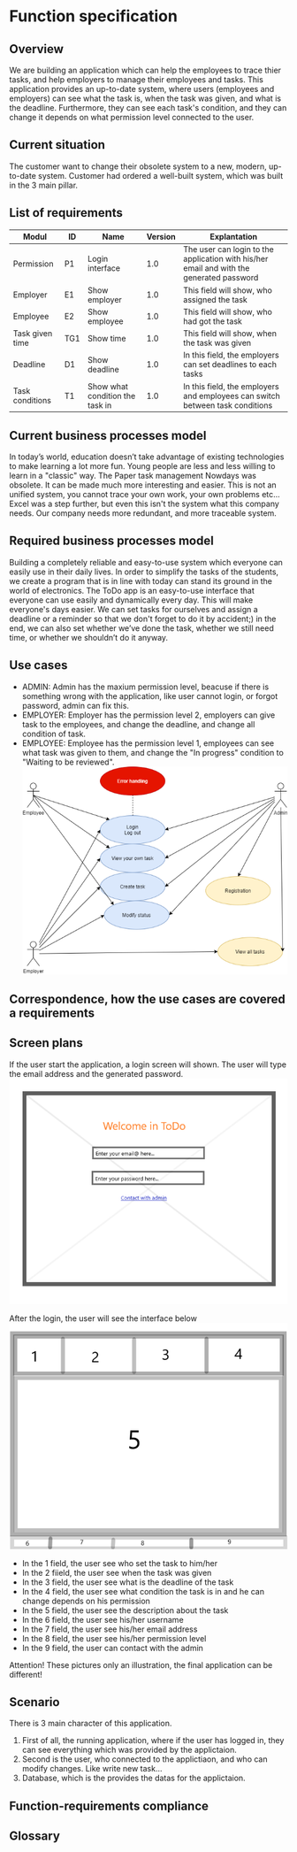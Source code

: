 # Function specification

## Overview
We are building an application which can help the employees to trace thier tasks, and help employers to manage their employees and tasks.
This application provides an up-to-date system, where users (employees and employers) can see what the task is, when the task was given, and what is the deadline.
Furthermore, they can see each task's condition, and they can change it depends on what permission level connected to the user.



## Current situation
The customer want to change their obsolete system to a new, modern, up-to-date system.
Customer had ordered a well-built system, which was built in the 3 main pillar.





## List of requirements
Modul | ID | Name | Version | Explantation
------------ | ------------- | ------------ | ----------- | -----------
Permission | P1 | Login interface | 1.0 | The user can login to the application with his/her email and with the generated password
Employer | E1 | Show employer | 1.0 | This field will show, who assigned the task
Employee | E2 | Show employee | 1.0 | This field will show, who had got the task
Task given time | TG1 | Show time | 1.0 | This field will show, when the task was given
Deadline | D1 | Show deadline | 1.0 | In this field, the employers can set deadlines to each tasks
Task conditions | T1 | Show what condition the task in | 1.0 | In this field, the employers and employees can switch between task conditions

## Current business processes model
In today’s world, education doesn’t take advantage of existing technologies to make learning a lot more fun.
Young people are less and less willing to learn in a "classic" way. The Paper task management Nowdays was obsolete.
It can be made much more interesting and easier.
This is not an unified system, you cannot trace your own work, your own problems etc...
Excel was a step further, but even this isn't the system what this company needs.
Our company needs more redundant, and more traceable system.

## Required business processes model
Building a completely reliable and easy-to-use system which everyone can easily use in their daily lives.
In order to simplify the tasks of the students, we create a program that is in line with today
can stand its ground in the world of electronics.
The ToDo app is an easy-to-use interface that everyone can use easily and dynamically every day.
This will make everyone's days easier. We can set tasks for ourselves and assign a deadline or a reminder
so that we don't forget to do it by accident;)
in the end, we can also set whether we’ve done the task, whether we still need time, or whether we shouldn’t do it anyway.

## Use cases
* ADMIN: Admin has the maxium permission level, beacuse if there is something wrong with the application, like user cannot login, or forgot password, admin can fix this.
* EMPLOYER: Employer has the permission level 2, employers can give task to the employees, and change the deadline, and change all condition of task.
* EMPLOYEE: Employee has the permission level 1, employees can see what task was given to them, and change the "In progress" condition to "Waiting to be reviewed".
![Use cases](https://github.com/Martonai/Project-Skidrow/blob/main/First%20Project/pictures/business_plan_model.png)
## Correspondence, how the use cases are covered a requirements

## Screen plans
If the user start the application, a login screen will shown.
The user will type the email address and the generated password.
![Login screen](https://github.com/Martonai/Project-Skidrow/blob/main/First%20Project/pictures/WelcomeScreen.png)

After the login, the user will see the interface below
![Login screen](https://github.com/Martonai/Project-Skidrow/blob/main/First%20Project/pictures/UserInterface.png)

* In the 1 field, the user see who set the task to him/her
* In the 2 fiield, the user see when the task was given
* In the 3 field, the user see what is the deadline of the task
* In the 4 field, the user see what condition the task is in and he can change depends on his permission
* In the 5 field, the user see the description about the task
* In the 6 field, the user see his/her username
* In the 7 field, the user see his/her email address
* In the 8 field, the user see his/her permission level
* In the 9 field, the user can contact with the admin

Attention! These pictures only an illustration, the final application can be different!

## Scenario
There is 3 main character of this application.

1. First of all, the running application, where if the user has logged in, they can see everything which was provided by the applictaion.
2. Second is the user, who connected to the applictiaon, and who can modify changes. Like write new task...
3. Database, which is the provides the datas for the applictaion.

## Function-requirements compliance

## Glossary


























